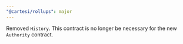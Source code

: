 ```yaml
---
"@cartesi/rollups": major
---
```


Removed `History`.
This contract is no longer be necessary for the new `Authority` contract.
